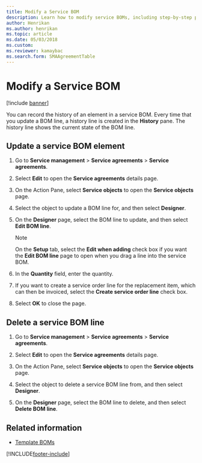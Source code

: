 ```yaml
---
title: Modify a Service BOM 
description: Learn how to modify service BOMs, including step-by-step processes for updating service BOM elements and deleting service BOM lines.
author: Henrikan
ms.author: henrikan
ms.topic: article
ms.date: 05/03/2018
ms.custom:
ms.reviewer: kamaybac
ms.search.form: SMAAgreementTable
---
```



# Modify a Service BOM

[!include [banner](../includes/banner.md)]

You can record the history of an element in a service BOM. Every time that you update a BOM line, a history line is created in the **History** pane. The history line shows the current state of the BOM line.

## Update a service BOM element

1. Go to **Service management** \> **Service agreements** \> **Service agreements**.

2. Select **Edit** to open the **Service agreements** details page.

3. On the Action Pane, select **Service objects** to open the **Service objects** page.

4. Select the object to update a BOM line for, and then select **Designer**.

5. On the **Designer** page, select the BOM line to update, and then select **Edit BOM line**.

    > [!NOTE]
    > On the **Setup** tab, select the **Edit when adding** check box if you want the **Edit BOM line** page to open when you drag a line into the service BOM.

6. In the **Quantity** field, enter the quantity.

7. If you want to create a service order line for the replacement item, which can then be invoiced, select the **Create service order line** check box.

8. Select **OK** to close the page.

## Delete a service BOM line

1. Go to **Service management** \> **Service agreements** \> **Service agreements**.

2. Select **Edit** to open the **Service agreements** details page.

3. On the Action Pane, select **Service objects** to open the **Service objects** page.

4. Select the object to delete a service BOM line from, and then select **Designer**.

5. On the **Designer** page, select the BOM line to delete, and then select **Delete BOM line**.

## Related information

- [Template BOMs](template-boms.md)

[!INCLUDE[footer-include](../../includes/footer-banner.md)]

